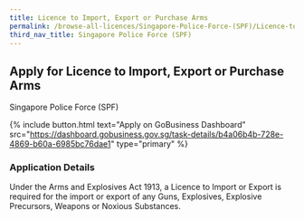 ```yaml
---
title: Licence to Import, Export or Purchase Arms
permalink: /browse-all-licences/Singapore-Police-Force-(SPF)/Licence-to-Import--Export-or-Purchase-Arms
third_nav_title: Singapore Police Force (SPF)
---
```


## Apply for Licence to Import, Export or Purchase Arms

Singapore Police Force (SPF)

{% include button.html text="Apply on GoBusiness Dashboard" src="https://dashboard.gobusiness.gov.sg/task-details/b4a06b4b-728e-4869-b60a-6985bc76dae1" type="primary" %}

<H3>Application Details</H3>

Under the Arms and Explosives Act 1913, a Licence to Import or Export is required for the import or export of any Guns, Explosives, Explosive Precursors, Weapons or Noxious Substances. 

